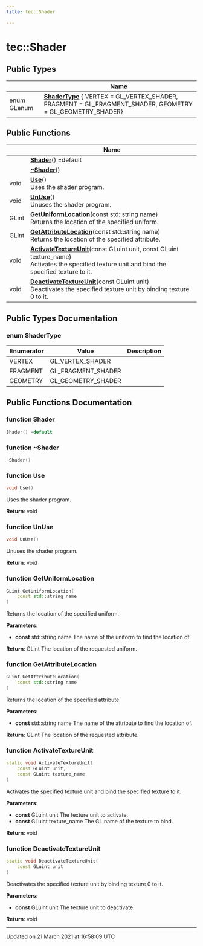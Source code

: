 ```yaml
---
title: tec::Shader

---
```


# tec::Shader



## Public Types

|                | Name           |
| -------------- | -------------- |
| enum GLenum | **[ShaderType](/engine/Classes/classtec_1_1_shader/#enum-shadertype)** { VERTEX = GL_VERTEX_SHADER, FRAGMENT = GL_FRAGMENT_SHADER, GEOMETRY = GL_GEOMETRY_SHADER} |

## Public Functions

|                | Name           |
| -------------- | -------------- |
| | **[Shader](/engine/Classes/classtec_1_1_shader/#function-shader)**() =default |
| | **[~Shader](/engine/Classes/classtec_1_1_shader/#function-~shader)**() |
| void | **[Use](/engine/Classes/classtec_1_1_shader/#function-use)**()<br>Uses the shader program.  |
| void | **[UnUse](/engine/Classes/classtec_1_1_shader/#function-unuse)**()<br>Unuses the shader program.  |
| GLint | **[GetUniformLocation](/engine/Classes/classtec_1_1_shader/#function-getuniformlocation)**(const std::string name)<br>Returns the location of the specified uniform.  |
| GLint | **[GetAttributeLocation](/engine/Classes/classtec_1_1_shader/#function-getattributelocation)**(const std::string name)<br>Returns the location of the specified attribute.  |
| void | **[ActivateTextureUnit](/engine/Classes/classtec_1_1_shader/#function-activatetextureunit)**(const GLuint unit, const GLuint texture_name)<br>Activates the specified texture unit and bind the specified texture to it.  |
| void | **[DeactivateTextureUnit](/engine/Classes/classtec_1_1_shader/#function-deactivatetextureunit)**(const GLuint unit)<br>Deactivates the specified texture unit by binding texture 0 to it.  |

## Public Types Documentation

### enum ShaderType

| Enumerator | Value | Description |
| ---------- | ----- | ----------- |
| VERTEX | GL_VERTEX_SHADER|   |
| FRAGMENT | GL_FRAGMENT_SHADER|   |
| GEOMETRY | GL_GEOMETRY_SHADER|   |




## Public Functions Documentation

### function Shader

```cpp
Shader() =default
```


### function ~Shader

```cpp
~Shader()
```


### function Use

```cpp
void Use()
```

Uses the shader program. 

**Return**: void 

### function UnUse

```cpp
void UnUse()
```

Unuses the shader program. 

**Return**: void 

### function GetUniformLocation

```cpp
GLint GetUniformLocation(
    const std::string name
)
```

Returns the location of the specified uniform. 

**Parameters**: 

  * **const** std::string name The name of the uniform to find the location of. 


**Return**: GLint The location of the requested uniform. 

### function GetAttributeLocation

```cpp
GLint GetAttributeLocation(
    const std::string name
)
```

Returns the location of the specified attribute. 

**Parameters**: 

  * **const** std::string name The name of the attribute to find the location of. 


**Return**: GLint The location of the requested attribute. 

### function ActivateTextureUnit

```cpp
static void ActivateTextureUnit(
    const GLuint unit,
    const GLuint texture_name
)
```

Activates the specified texture unit and bind the specified texture to it. 

**Parameters**: 

  * **const** GLuint unit The texture unit to activate. 
  * **const** GLuint texture_name The GL name of the texture to bind. 


**Return**: void 

### function DeactivateTextureUnit

```cpp
static void DeactivateTextureUnit(
    const GLuint unit
)
```

Deactivates the specified texture unit by binding texture 0 to it. 

**Parameters**: 

  * **const** GLuint unit The texture unit to deactivate. 


**Return**: void 

-------------------------------

Updated on 21 March 2021 at 16:58:09 UTC